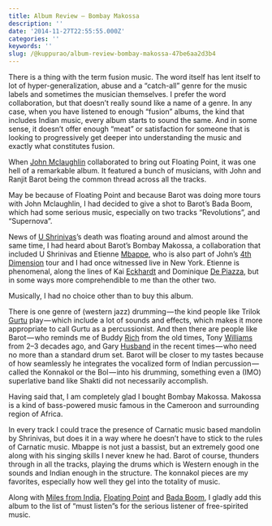 ```yaml
---
title: Album Review — Bombay Makossa
description: ''
date: '2014-11-27T22:55:55.000Z'
categories: ''
keywords: ''
slug: /@kuppurao/album-review-bombay-makossa-47be6aa2d3b4
---
```


There is a thing with the term fusion music. The word itself has lent itself to lot of hyper-generalization, abuse and a “catch-all” genre for the music labels and sometimes the musician themselves. I prefer the word collaboration, but that doesn’t really sound like a name of a genre. In any case, when you have listened to enough “fusion” albums, the kind that includes Indian music, every album starts to sound the same. And in some sense, it doesn’t offer enough “meat” or satisfaction for someone that is looking to progressively get deeper into understanding the music and exactly what constitutes fusion.

When [John Mclaughlin](http://en.wikipedia.org/wiki/John_McLaughlin_%28musician%29) collaborated to bring out Floating Point, it was one hell of a remarkable album. It featured a bunch of musicians, with John and Ranjit Barot being the common thread across all the tracks.

May be because of Floating Point and because Barot was doing more tours with John Mclaughlin, I had decided to give a shot to Barot’s Bada Boom, which had some serious music, especially on two tracks “Revolutions”, and “Supernova”.

News of [U Shrinivas](http://en.wikipedia.org/wiki/U._Srinivas)’s death was floating around and almost around the same time, I had heard about Barot’s Bombay Makossa, a collaboration that included U Shrinivas and Etienne [Mbappe](http://www.etiennembappe.com), who is also part of John’s [4th Dimension](https://www.youtube.com/watch?v=98RessAP1rI) tour and I had once witnessed live in New York. Etienne is phenomenal, along the lines of Kai [Eckhardt](http://en.wikipedia.org/wiki/Kai_Eckhardt) and Dominique [De Piazza](http://www.dominiquedipiazza.com), but in some ways more comprehendible to me than the other two.

Musically, I had no choice other than to buy this album.

There is one genre of (western jazz) drumming — the kind people like Trilok [Gurtu](http://en.wikipedia.org/wiki/Trilok_Gurtu) play — which include a lot of sounds and effects, which makes it more appropriate to call Gurtu as a percussionist. And then there are people like Barot — who reminds me of Buddy [Rich](http://en.wikipedia.org/wiki/Buddy_Rich) from the old times, Tony [Williams](http://en.wikipedia.org/wiki/Tony_Williams_%28drummer%29) from 2–3 decades ago, and Gary [Husband](http://en.wikipedia.org/wiki/Gary_Husband) in the recent times — who need no more than a standard drum set. Barot will be closer to my tastes because of how seamlessly he integrates the vocalized form of Indian percussion — called the Konnakol or the Bol — into his drumming, something even a (IMO) superlative band like Shakti did not necessarily accomplish.

Having said that, I am completely glad I bought Bombay Makossa. Makossa is a kind of bass-powered music famous in the Cameroon and surrounding region of Africa.

In every track I could trace the presence of Carnatic music based mandolin by Shrinivas, but does it in a way where he doesn’t have to stick to the rules of Carnatic music. Mbappe is not just a bassist, but an extremely good one along with his singing skills I never knew he had. Barot of course, thunders through in all the tracks, playing the drums which is Western enough in the sounds and Indian enough in the structure. The konnakol pieces are my favorites, especially how well they gel into the totality of music.

Along with [Miles from India](http://en.wikipedia.org/wiki/Miles_from_India), [Floating Point](http://www.amazon.com/Floating-Point-John-McLaughlin/dp/B00158K146) and [Bada Boom](http://www.amazon.com/Bada-Boom-Ranjit-Barot/dp/B0042OZDES/ref=sr_1_1?s=music&ie=UTF8&qid=1417128767&sr=1-1&keywords=bada+boom), I gladly add this album to the list of “must listen”s for the serious listener of free-spirited music.